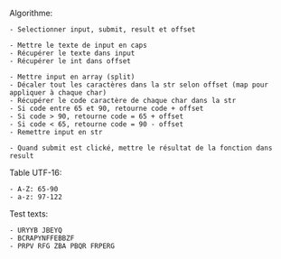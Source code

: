Algorithme:

    - Selectionner input, submit, result et offset

    - Mettre le texte de input en caps
    - Récupérer le texte dans input
    - Récupérer le int dans offset

    - Mettre input en array (split)
    - Décaler tout les caractères dans la str selon offset (map pour appliquer à chaque char)
    - Récupérer le code caractère de chaque char dans la str
    - Si code entre 65 et 90, retourne code + offset
    - Si code > 90, retourne code = 65 + offset
    - Si code < 65, retourne code = 90 - offset
    - Remettre input en str

    - Quand submit est clické, mettre le résultat de la fonction dans result

Table UTF-16:

    - A-Z: 65-90
    - a-z: 97-122

Test texts:

    - URYYB JBEYQ
    - BCRAPYNFFEBBZF
    - PRPV RFG ZBA PBQR FRPERG
